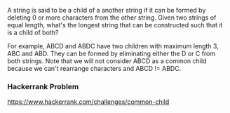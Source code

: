 A string is said to be a child of a another string if it can be formed by deleting 0 or more characters from the other string. Given two strings of equal length, what's the longest string that can be constructed such that it is a child of both?

For example, ABCD and ABDC have two children with maximum length 3, ABC and ABD. They can be formed by eliminating either the D or C from both strings. Note that we will not consider ABCD as a common child because we can't rearrange characters and ABCD != ABDC.


### Hackerrank Problem

https://www.hackerrank.com/challenges/common-child
